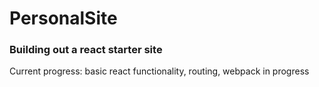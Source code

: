# PersonalSite
### Building out a react starter site
Current progress: basic react functionality, routing, webpack in progress

